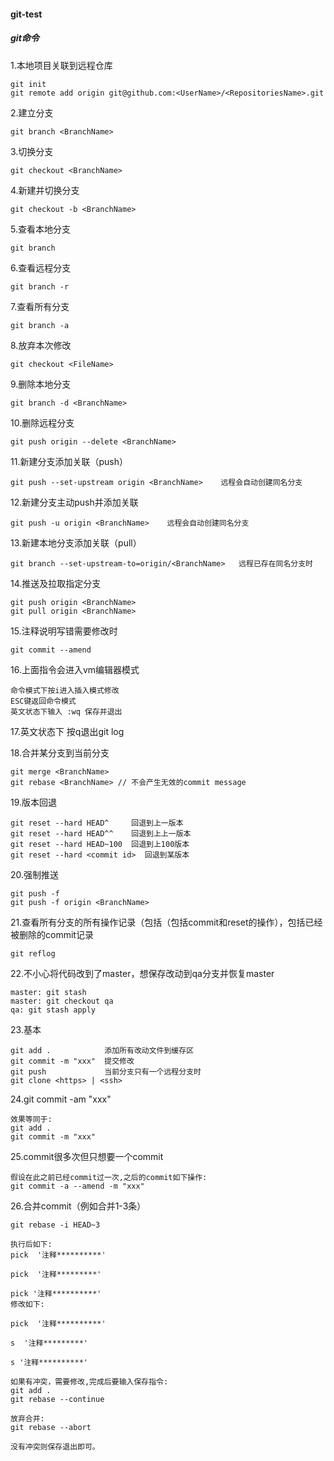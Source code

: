 #### git-test
##### git命令

1.本地项目关联到远程仓库
```git
git init
git remote add origin git@github.com:<UserName>/<RepositoriesName>.git
```

2.建立分支
```git
git branch <BranchName>
```

3.切换分支
```git
git checkout <BranchName>
```

4.新建并切换分支
```git
git checkout -b <BranchName>
```

5.查看本地分支
```git
git branch
```

6.查看远程分支
```git
git branch -r
```

7.查看所有分支
```git
git branch -a
```

8.放弃本次修改
```git
git checkout <FileName>
```

9.删除本地分支
```git
git branch -d <BranchName>
```

10.删除远程分支
```git
git push origin --delete <BranchName>
```

11.新建分支添加关联（push）
```git
git push --set-upstream origin <BranchName>    远程会自动创建同名分支
```

12.新建分支主动push并添加关联
```git
git push -u origin <BranchName>    远程会自动创建同名分支
```

13.新建本地分支添加关联（pull）
```
git branch --set-upstream-to=origin/<BranchName>   远程已存在同名分支时
```

14.推送及拉取指定分支
```git
git push origin <BranchName>
git pull origin <BranchName>
```

15.注释说明写错需要修改时
```git
git commit --amend
```

16.上面指令会进入vm编辑器模式
```git
命令模式下按i进入插入模式修改
ESC键返回命令模式
英文状态下输入 :wq 保存并退出
```

17.英文状态下 按q退出git log

18.合并某分支到当前分支
```git
git merge <BranchName>
git rebase <BranchName> // 不会产生无效的commit message
```

19.版本回退
```git
git reset --hard HEAD^     回退到上一版本
git reset --hard HEAD^^    回退到上上一版本
git reset --hard HEAD~100  回退到上100版本
git reset --hard <commit id>  回退到某版本
```

20.强制推送
```git
git push -f
git push -f origin <BranchName>
```

21.查看所有分支的所有操作记录（包括（包括commit和reset的操作），包括已经被删除的commit记录
```git
git reflog
```

22.不小心将代码改到了master，想保存改动到qa分支并恢复master
```git
master: git stash
master: git checkout qa
qa: git stash apply
```

23.基本
```git
git add .            添加所有改动文件到缓存区
git commit -m "xxx"  提交修改
git push             当前分支只有一个远程分支时
git clone <https> | <ssh>
```

24.git commit -am "xxx"
```git
效果等同于:
git add .
git commit -m "xxx"
```

25.commit很多次但只想要一个commit
```git
假设在此之前已经commit过一次,之后的commit如下操作:
git commit -a --amend -m "xxx"
```

26.合并commit（例如合并1-3条）
```git
git rebase -i HEAD~3

执行后如下:
pick  '注释**********'

pick  '注释*********'

pick '注释**********'
修改如下:

pick  '注释**********'

s  '注释*********'

s '注释**********'

如果有冲突，需要修改,完成后要输入保存指令:
git add .  
git rebase --continue

放弃合并:
git rebase --abort

没有冲突则保存退出即可。
```


